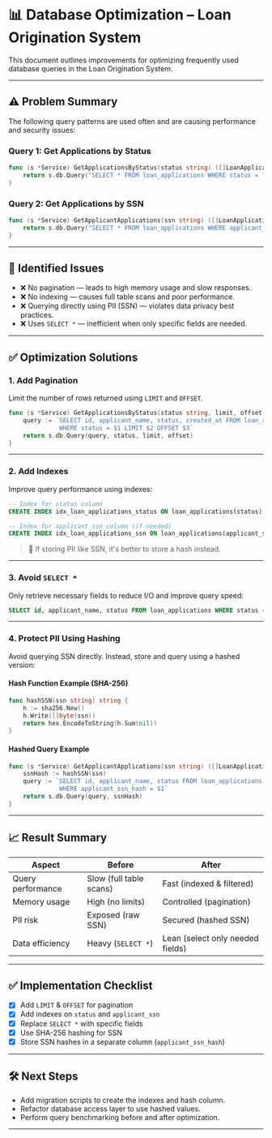
# 📊 Database Optimization – Loan Origination System
This document outlines improvements for optimizing frequently used database queries in the Loan Origination System.

---
## ⚠️ Problem Summary

The following query patterns are used often and are causing performance and security issues:

### Query 1: Get Applications by Status
```go
func (s *Service) GetApplicationsByStatus(status string) ([]LoanApplication, error) {
    return s.db.Query("SELECT * FROM loan_applications WHERE status = ?", status)
}
```

### Query 2: Get Applications by SSN
```go
func (s *Service) GetApplicantApplications(ssn string) ([]LoanApplication, error) {
    return s.db.Query("SELECT * FROM loan_applications WHERE applicant_ssn = ?", ssn)
}
```

---

## 🚨 Identified Issues
- ❌ No pagination — leads to high memory usage and slow responses.
- ❌ No indexing — causes full table scans and poor performance.
- ❌ Querying directly using PII (SSN) — violates data privacy best practices.
- ❌ Uses `SELECT *` — inefficient when only specific fields are needed.

---

## ✅ Optimization Solutions

### 1. Add Pagination
Limit the number of rows returned using `LIMIT` and `OFFSET`.

```go
func (s *Service) GetApplicationsByStatus(status string, limit, offset int) ([]LoanApplication, error) {
    query := `SELECT id, applicant_name, status, created_at FROM loan_applications 
              WHERE status = $1 LIMIT $2 OFFSET $3`
    return s.db.Query(query, status, limit, offset)
}
```

---

### 2. Add Indexes
Improve query performance using indexes:

```sql
-- Index for status column
CREATE INDEX idx_loan_applications_status ON loan_applications(status);

-- Index for applicant_ssn column (if needed)
CREATE INDEX idx_loan_applications_ssn ON loan_applications(applicant_ssn);
```

> 🔐 If storing PII like SSN, it's better to store a hash instead.

---

### 3. Avoid `SELECT *`
Only retrieve necessary fields to reduce I/O and improve query speed:

```sql
SELECT id, applicant_name, status FROM loan_applications WHERE status = $1
```

---

### 4. Protect PII Using Hashing
Avoid querying SSN directly. Instead, store and query using a hashed version:

#### Hash Function Example (SHA-256)

```go
func hashSSN(ssn string) string {
    h := sha256.New()
    h.Write([]byte(ssn))
    return hex.EncodeToString(h.Sum(nil))
}
```

#### Hashed Query Example

```go
func (s *Service) GetApplicantApplications(ssn string) ([]LoanApplication, error) {
    ssnHash := hashSSN(ssn)
    query := `SELECT id, applicant_name, status FROM loan_applications 
              WHERE applicant_ssn_hash = $1`
    return s.db.Query(query, ssnHash)
}
```

---

## 📈 Result Summary

| Aspect             | Before                     | After                          |
|--------------------|-----------------------------|---------------------------------|
| Query performance  | Slow (full table scans)     | Fast (indexed & filtered)       |
| Memory usage       | High (no limits)            | Controlled (pagination)         |
| PII risk           | Exposed (raw SSN)           | Secured (hashed SSN)            |
| Data efficiency    | Heavy (`SELECT *`)          | Lean (select only needed fields) |

---

## ✅ Implementation Checklist

- [x] Add `LIMIT` & `OFFSET` for pagination
- [x] Add indexes on `status` and `applicant_ssn`
- [x] Replace `SELECT *` with specific fields
- [x] Use SHA-256 hashing for SSN
- [x] Store SSN hashes in a separate column (`applicant_ssn_hash`)

---

## 🛠 Next Steps

- Add migration scripts to create the indexes and hash column.
- Refactor database access layer to use hashed values.
- Perform query benchmarking before and after optimization.

---

